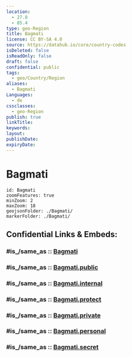 ```yaml
---
location:
  - 27.8
  - 85.4
type: geo-Region
title: Bagmati
license: CC BY-SA 4.0
source: https://datahub.io/core/country-codes
isDeleted: false
isReadOnly: false
draft: false
confidential: public
tags:
  - geo/Country/Region
aliases:
  - Bagmati
Languages:
  - de
cssclasses:
  - geo-Region
publish: true
linkTitle:
keywords:
layout:
publishDate:
expiryDate:
---
```


# Bagmati

```leaflet
id: Bagmati
zoomFeatures: true 
minZoom: 2 
maxZoom: 18
geojsonFolder: ./Bagmati/
markerFolder: ./Bagmati/
```


## Confidential Links & Embeds: 

### #is_/same_as :: [Bagmati](/_Standards/Earth/Continent/Asia/Indian_Subcontinent/Nepal/Regions~Nepal/Nepal~Central/counties~Central/Bagmati.md) 

### #is_/same_as :: [Bagmati.public](/_public/Earth/Continent/Asia/Indian_Subcontinent/Nepal/Regions~Nepal/Nepal~Central/counties~Central/Bagmati.public.md) 

### #is_/same_as :: [Bagmati.internal](/_internal/Earth/Continent/Asia/Indian_Subcontinent/Nepal/Regions~Nepal/Nepal~Central/counties~Central/Bagmati.internal.md) 

### #is_/same_as :: [Bagmati.protect](/_protect/Earth/Continent/Asia/Indian_Subcontinent/Nepal/Regions~Nepal/Nepal~Central/counties~Central/Bagmati.protect.md) 

### #is_/same_as :: [Bagmati.private](/_private/Earth/Continent/Asia/Indian_Subcontinent/Nepal/Regions~Nepal/Nepal~Central/counties~Central/Bagmati.private.md) 

### #is_/same_as :: [Bagmati.personal](/_personal/Earth/Continent/Asia/Indian_Subcontinent/Nepal/Regions~Nepal/Nepal~Central/counties~Central/Bagmati.personal.md) 

### #is_/same_as :: [Bagmati.secret](/_secret/Earth/Continent/Asia/Indian_Subcontinent/Nepal/Regions~Nepal/Nepal~Central/counties~Central/Bagmati.secret.md)

